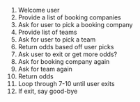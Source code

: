 
1. Welcome user
2. Provide a list of booking companies
3. Ask for user to pick a booking company
4. Provide list of teams
5. Ask for user to pick a team
6. Return odds based off user picks
7. Ask user to exit or get more odds?
8. Ask for booking company again
9. Ask for team again
10. Return odds
11. Loop through 7-10 until user exits
12. If exit, say good-bye
